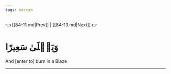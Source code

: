 ```yaml
---
tags: meccan
---
```


👈 [[84-11.md|Prev]] | [[84-13.md|Next]] 👉

# وَيَصۡلَىٰ سَعِيرًا

And [enter to] burn in a Blaze

---

